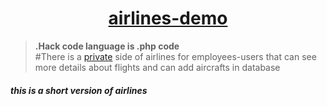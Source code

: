 <a href="https://airlines-demo-version.herokuapp.com/"><h1 align="center">airlines-demo</h1></a>

><b>.Hack code language is .php code</b><br>
#There is a <a href="https://airlines-demo-version.herokuapp.com/private.php">private</a> side of airlines for employees-users that can see more details about flights and can add aircrafts in database
<h5>this is a short version of airlines</h5>



